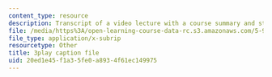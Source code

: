 ```yaml
---
content_type: resource
description: Transcript of a video lecture with a course summary and student questions.
file: /media/https%3A/open-learning-course-data-rc.s3.amazonaws.com/5-95j-teaching-college-level-science-and-engineering-spring-2009/20ed1e45f1a35fe0a8934f61ec149975_IXjwZlJ9Uvk.vtt
file_type: application/x-subrip
resourcetype: Other
title: 3play caption file
uid: 20ed1e45-f1a3-5fe0-a893-4f61ec149975
---
```

